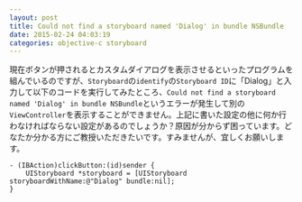 ```yaml
---
layout: post
title: Could not find a storyboard named 'Dialog' in bundle NSBundle
date: 2015-02-24 04:03:19
categories: objective-c storyboard
---
```

<p>現在ボタンが押されるとカスタムダイアログを表示させるといったプログラムを組んでいるのですが、<code>Storyboard</code>の<code>identify</code>の<code>Storyboard ID</code>に「Dialog」と入力して以下のコードを実行してみたところ、<code>Could not find a storyboard named 'Dialog' in bundle NSBundle</code>というエラーが発生して別の<code>ViewController</code>を表示することができません。上記に書いた設定の他に何か行わなければならない設定があるのでしょうか？原因が分からず困っています。どなたか分かる方にご教授いただきたいです。すみませんが、宜しくお願いします。</p>

```
- (IBAction)clickButton:(id)sender {
    UIStoryboard *storyboard = [UIStoryboard storyboardWithName:@"Dialog" bundle:nil];
}
```
